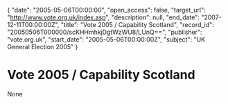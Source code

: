 {
  "date": "2005-05-06T00:00:00", 
  "open_access": false, 
  "target_url": "http://www.vote.org.uk/index.asp", 
  "description": null, 
  "end_date": "2007-12-11T00:00:00Z", 
  "title": "Vote 2005 / Capability Scotland", 
  "record_id": "20050506T000000/scKHHmhkjDgtWzWU8/LUnQ==", 
  "publisher": "vote.org.uk", 
  "start_date": "2005-05-06T00:00:00Z", 
  "subject": "UK General Election 2005"
}

# Vote 2005 / Capability Scotland

None